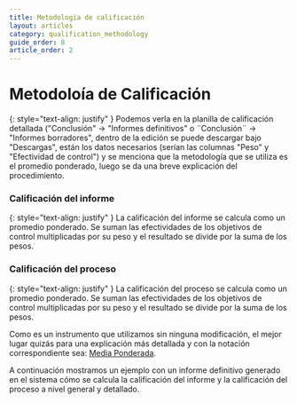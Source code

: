 ```yaml
---
title: Metodología de calificación
layout: articles
category: qualification_methodology
guide_order: 8
article_order: 2
---
```


# Metodoloía de Calificación
{: style="text-align: justify" }
Podemos verla en la planilla de calificación detallada ("Conclusión" -> "Informes definitivos" o ¨Conclusión¨ -> "Informes borradores", dentro de la edición se puede descargar bajo "Descargas", están los datos necesarios (serían las columnas "Peso" y "Efectividad de control") y se menciona que la metodología que se utiliza es el promedio ponderado, luego se da una breve explicación del procedimiento.
 
### Calificación del informe

{: style="text-align: justify" }
La calificación del informe se calcula como un promedio ponderado. Se suman las efectividades de los objetivos de control multiplicadas por su peso y el resultado se divide por la suma de los pesos. 

### Calificación del proceso

{: style="text-align: justify" }
La calificación del proceso se calcula como un promedio ponderado. Se suman las efectividades de los objetivos de control multiplicadas por su peso y el resultado se divide por la suma de los pesos.

Como es un instrumento que utilizamos sin ninguna modificación, el mejor lugar quizás para una explicación más detallada y con la notación correspondiente sea: [Media Ponderada](https://es.wikipedia.org/wiki/Media_ponderada).

A continuación mostramos un ejemplo con un informe definitivo generado en el sistema cómo se calcula la calificación del informe y la calificación del proceso a nivel general y detallado.

